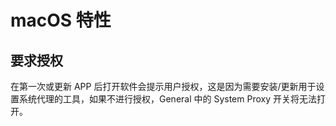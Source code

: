 # macOS 特性

## 要求授权

在第一次或更新 APP 后打开软件会提示用户授权，这是因为需要安装/更新用于设置系统代理的工具，如果不进行授权，General 中的 System Proxy 开关将无法打开。
